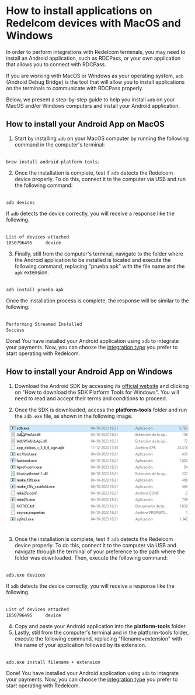# How to install applications on Redelcom devices with MacOS and Windows 

In order to perform integrations with Redelcom terminals, you may need to install an Android application, such as RDCPass, or your own application that allows you to connect with RDCPass. 

If you are working with MacOS or Windows as your operating system, `adb` (Android Debug Bridge) is the tool that will allow you to install applications on the terminals to communicate with RDCPass properly.

Below, we present a step-by-step guide to help you install `adb` on your MacOS and/or Windows computers and install your Android application.

## How to install your Android App on MacOS 

1. Start by installing `adb` on your MacOS computer by running the following command in the computer's terminal:

```terminal

brew install android-platform-tools;

```

2. Once the installation is complete, test if `adb` detects the Redelcom device properly. To do this, connect it to the computer via USB and run the following command:

```terminal

adb devices

```

If `adb` detects the device correctly, you will receive a response like the following.

```terminal

List of devices attached 
1850796495     device

```

3. Finally, still from the computer's terminal, navigate to the folder where the Android application to be installed is located and execute the following command, replacing "prueba.apk" with the file name and the `apk` extension.

```terminal

adb install prueba.apk

```

Once the installation process is complete, the response will be similar to the following:

```terminal

Performing Streamed Installed
Success

```

Done! You have installed your Android application using `adb` to integrate your payments. Now, you can choose the [integration type](/developers/en/docs/redelcom/types-of-integration) you prefer to start operating with Redelcom. 

## How to install your Android App on Windows

1. Download the Android SDK by accessing its [official website](https://developer.android.com/tools/releases/platform-tools?hl=es-419#downloads) and clicking on "How to download the SDK Platform Tools for Windows". You will need to read and accept their terms and conditions to proceed. 

2. Once the SDK is downloaded, access the **platform-tools** folder and run the `adb.exe` file, as shown in the following image.

</center>

![image showing the platform-tools folder and the files in it](/images/Redelcom/adb-platformtools.jpg)

</center>

3. Once the installation is complete, test if `adb` detects the Redelcom device properly. To do this, connect it to the computer via USB and navigate through the terminal of your preference to the path where the folder was downloaded. Then, execute the following command:

```terminal

adb.exe devices

```

If `adb` detects the device correctly, you will receive a response like the following.

```terminal

List of devices attached 
1850796495     device
```

4. Copy and paste your Android application into the **platform-tools** folder. 
5. Lastly, still from the computer's terminal and in the platform-tools folder, execute the following command, replacing "filename+extension" with the name of your application followed by its extension.

```terminal

adb.exe install filename + extension

```

Done! You have installed your Android application using `adb` to integrate your payments. Now, you can choose the [integration type](/developers/en/docs/redelcom/types-of-integration) you prefer to start operating with Redelcom. 